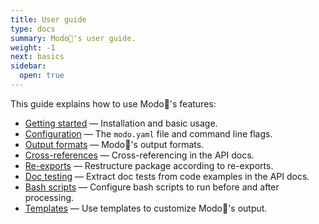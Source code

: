 ```yaml
---
title: User guide
type: docs
summary: Modo🧯's user guide.
weight: -1
next: basics
sidebar:
  open: true
---
```


This guide explains how to use Modo🧯's features:

- [Getting started](basics) &mdash; Installation and basic usage.
- [Configuration](config) &mdash; The `modo.yaml` file and command line flags.
- [Output formats](formats) &mdash; Modo🧯's output formats.
- [Cross-references](cross-refs) &mdash; Cross-referencing in the API docs.
- [Re-exports](re-exports) &mdash; Restructure package according to re-exports.
- [Doc testing](doctests) &mdash; Extract doc tests from code examples in the API docs.
- [Bash scripts](scripts) &mdash; Configure bash scripts to run before and after processing.
- [Templates](templates) &mdash; Use templates to customize Modo🧯's output.
